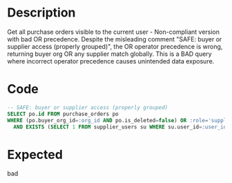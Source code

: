 # Description

Get all purchase orders visible to the current user - Non-compliant version with bad OR precedence.
Despite the misleading comment "SAFE: buyer or supplier access (properly grouped)", the OR operator precedence is wrong, returning buyer org OR any supplier match globally.
This is a BAD query where incorrect operator precedence causes unintended data exposure.

# Code

```sql
-- SAFE: buyer or supplier access (properly grouped)
SELECT po.id FROM purchase_orders po
WHERE (po.buyer_org_id=:org_id AND po.is_deleted=false) OR :role='supplier_user'
  AND EXISTS (SELECT 1 FROM supplier_users su WHERE su.user_id=:user_id AND su.supplier_id=po.supplier_id);
```

# Expected

bad